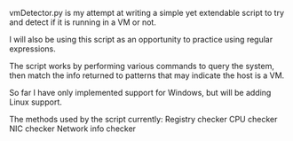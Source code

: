 vmDetector.py is my attempt at writing a simple yet extendable script to try and detect if it is running in a VM or not.

I will also be using this script as an opportunity to practice using regular expressions.

The script works by performing various commands to query the system, then match the info returned to patterns that may indicate the host is a VM.

So far I have only implemented support for Windows, but will be adding Linux support. 

The methods used by the script currently:
Registry checker
CPU checker
NIC checker
Network info checker